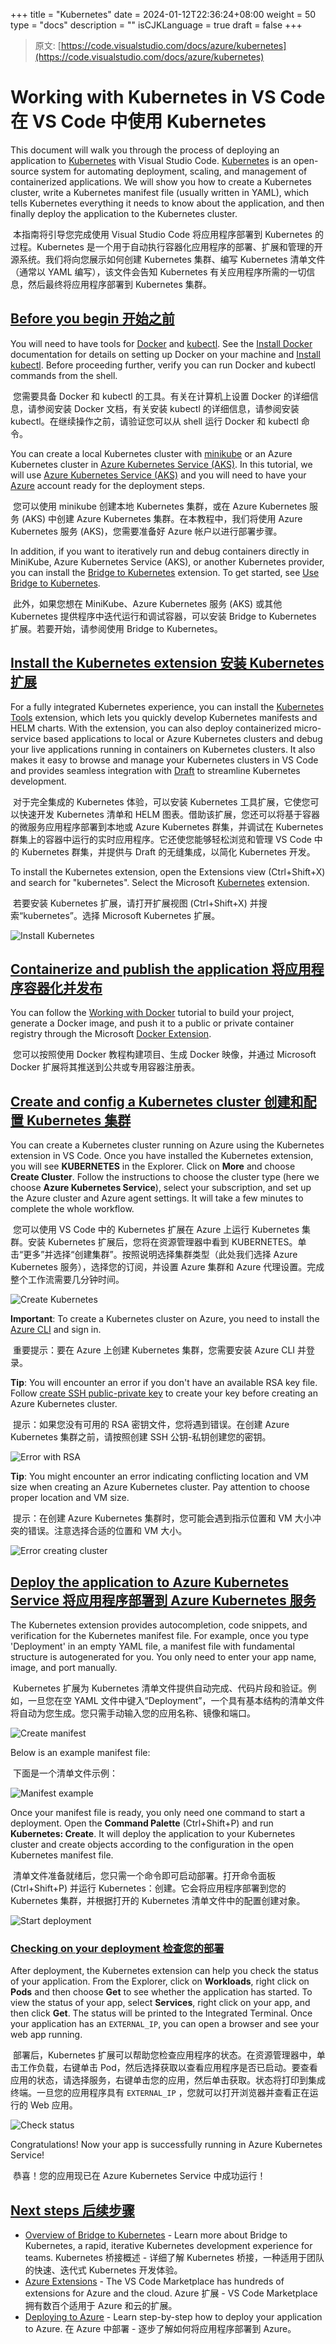 +++
title = "Kubernetes"
date = 2024-01-12T22:36:24+08:00
weight = 50
type = "docs"
description = ""
isCJKLanguage = true
draft = false
+++

> 原文: [https://code.visualstudio.com/docs/azure/kubernetes](https://code.visualstudio.com/docs/azure/kubernetes)

# Working with Kubernetes in VS Code 在 VS Code 中使用 Kubernetes



This document will walk you through the process of deploying an application to [Kubernetes](https://kubernetes.io/) with Visual Studio Code. [Kubernetes](https://kubernetes.io/) is an open-source system for automating deployment, scaling, and management of containerized applications. We will show you how to create a Kubernetes cluster, write a Kubernetes manifest file (usually written in YAML), which tells Kubernetes everything it needs to know about the application, and then finally deploy the application to the Kubernetes cluster.

​​​	本指南将引导您完成使用 Visual Studio Code 将应用程序部署到 Kubernetes 的过程。Kubernetes 是一个用于自动执行容器化应用程序的部署、扩展和管理的开源系统。我们将向您展示如何创建 Kubernetes 集群、编写 Kubernetes 清单文件（通常以 YAML 编写），该文件会告知 Kubernetes 有关应用程序所需的一切信息，然后最终将应用程序部署到 Kubernetes 集群。

## [Before you begin 开始之前](https://code.visualstudio.com/docs/azure/kubernetes#_before-you-begin)

You will need to have tools for [Docker](https://docker.com/) and [kubectl](https://kubernetes.io/docs/reference/kubectl/overview/). See the [Install Docker](https://docs.docker.com/install/) documentation for details on setting up Docker on your machine and [Install kubectl](https://kubernetes.io/docs/tasks/tools/install-kubectl/). Before proceeding further, verify you can run Docker and kubectl commands from the shell.

​​​	您需要具备 Docker 和 kubectl 的工具。有关在计算机上设置 Docker 的详细信息，请参阅安装 Docker 文档，有关安装 kubectl 的详细信息，请参阅安装 kubectl。在继续操作之前，请验证您可以从 shell 运行 Docker 和 kubectl 命令。

You can create a local Kubernetes cluster with [minikube](https://kubernetes.io/docs/getting-started-guides/minikube/) or an Azure Kubernetes cluster in [Azure Kubernetes Service (AKS)](https://learn.microsoft.com/azure/aks/). In this tutorial, we will use [Azure Kubernetes Service (AKS)](https://learn.microsoft.com/azure/aks/) and you will need to have your [Azure](https://www.azure.com/) account ready for the deployment steps.

​​​	您可以使用 minikube 创建本地 Kubernetes 集群，或在 Azure Kubernetes 服务 (AKS) 中创建 Azure Kubernetes 集群。在本教程中，我们将使用 Azure Kubernetes 服务 (AKS)，您需要准备好 Azure 帐户以进行部署步骤。

In addition, if you want to iteratively run and debug containers directly in MiniKube, Azure Kubernetes Service (AKS), or another Kubernetes provider, you can install the [Bridge to Kubernetes](https://marketplace.visualstudio.com/items?itemName=mindaro.mindaro) extension. To get started, see [Use Bridge to Kubernetes](https://learn.microsoft.com/visualstudio/bridge/bridge-to-kubernetes-vs-code).

​​​	此外，如果您想在 MiniKube、Azure Kubernetes 服务 (AKS) 或其他 Kubernetes 提供程序中迭代运行和调试容器，可以安装 Bridge to Kubernetes 扩展。若要开始，请参阅使用 Bridge to Kubernetes。

## [Install the Kubernetes extension 安装 Kubernetes 扩展](https://code.visualstudio.com/docs/azure/kubernetes#_install-the-kubernetes-extension)

For a fully integrated Kubernetes experience, you can install the [Kubernetes Tools](https://marketplace.visualstudio.com/items?itemName=ms-kubernetes-tools.vscode-kubernetes-tools) extension, which lets you quickly develop Kubernetes manifests and HELM charts. With the extension, you can also deploy containerized micro-service based applications to local or Azure Kubernetes clusters and debug your live applications running in containers on Kubernetes clusters. It also makes it easy to browse and manage your Kubernetes clusters in VS Code and provides seamless integration with [Draft](https://draft.sh/) to streamline Kubernetes development.

​​​	对于完全集成的 Kubernetes 体验，可以安装 Kubernetes 工具扩展，它使您可以快速开发 Kubernetes 清单和 HELM 图表。借助该扩展，您还可以将基于容器的微服务应用程序部署到本地或 Azure Kubernetes 群集，并调试在 Kubernetes 群集上的容器中运行的实时应用程序。它还使您能够轻松浏览和管理 VS Code 中的 Kubernetes 群集，并提供与 Draft 的无缝集成，以简化 Kubernetes 开发。

To install the Kubernetes extension, open the Extensions view (Ctrl+Shift+X) and search for "kubernetes". Select the Microsoft [Kubernetes](https://marketplace.visualstudio.com/items?itemName=ms-kubernetes-tools.vscode-kubernetes-tools) extension.

​​​	若要安装 Kubernetes 扩展，请打开扩展视图 (Ctrl+Shift+X) 并搜索“kubernetes”。选择 Microsoft Kubernetes 扩展。

![Install Kubernetes](./Kubernetes_img/install-kubernetes.png)

## [Containerize and publish the application 将应用程序容器化并发布](https://code.visualstudio.com/docs/azure/kubernetes#_containerize-and-publish-the-application)

You can follow the [Working with Docker](https://code.visualstudio.com/docs/azure/docker) tutorial to build your project, generate a Docker image, and push it to a public or private container registry through the Microsoft [Docker Extension](https://marketplace.visualstudio.com/items?itemName=ms-azuretools.vscode-docker).

​​​	您可以按照使用 Docker 教程构建项目、生成 Docker 映像，并通过 Microsoft Docker 扩展将其推送到公共或专用容器注册表。

## [Create and config a Kubernetes cluster 创建和配置 Kubernetes 集群](https://code.visualstudio.com/docs/azure/kubernetes#_create-and-config-a-kubernetes-cluster)

You can create a Kubernetes cluster running on Azure using the Kubernetes extension in VS Code. Once you have installed the Kubernetes extension, you will see **KUBERNETES** in the Explorer. Click on **More** and choose **Create Cluster**. Follow the instructions to choose the cluster type (here we choose **Azure Kubernetes Service**), select your subscription, and set up the Azure cluster and Azure agent settings. It will take a few minutes to complete the whole workflow.

​​​	您可以使用 VS Code 中的 Kubernetes 扩展在 Azure 上运行 Kubernetes 集群。安装 Kubernetes 扩展后，您将在资源管理器中看到 KUBERNETES。单击“更多”并选择“创建集群”。按照说明选择集群类型（此处我们选择 Azure Kubernetes 服务），选择您的订阅，并设置 Azure 集群和 Azure 代理设置。完成整个工作流需要几分钟时间。

![Create Kubernetes](./Kubernetes_img/create-k8s.gif)

**Important**: To create a Kubernetes cluster on Azure, you need to install the [Azure CLI](https://learn.microsoft.com/cli/azure/get-started-with-azure-cli) and sign in.

​​​	重要提示：要在 Azure 上创建 Kubernetes 集群，您需要安装 Azure CLI 并登录。

**Tip**: You will encounter an error if you don't have an available RSA key file. Follow [create SSH public-private key](https://learn.microsoft.com/azure/virtual-machines/linux/mac-create-ssh-keys) to create your key before creating an Azure Kubernetes cluster.

​​​	提示：如果您没有可用的 RSA 密钥文件，您将遇到错误。在创建 Azure Kubernetes 集群之前，请按照创建 SSH 公钥-私钥创建您的密钥。

![Error with RSA](./Kubernetes_img/error-creating-clusters-RSA.png)

**Tip**: You might encounter an error indicating conflicting location and VM size when creating an Azure Kubernetes cluster. Pay attention to choose proper location and VM size.

​​​	提示：在创建 Azure Kubernetes 集群时，您可能会遇到指示位置和 VM 大小冲突的错误。注意选择合适的位置和 VM 大小。

![Error creating cluster](./Kubernetes_img/error-creating-clusters.png)

## [Deploy the application to Azure Kubernetes Service 将应用程序部署到 Azure Kubernetes 服务](https://code.visualstudio.com/docs/azure/kubernetes#_deploy-the-application-to-azure-kubernetes-service)

The Kubernetes extension provides autocompletion, code snippets, and verification for the Kubernetes manifest file. For example, once you type 'Deployment' in an empty YAML file, a manifest file with fundamental structure is autogenerated for you. You only need to enter your app name, image, and port manually.

​​​	Kubernetes 扩展为 Kubernetes 清单文件提供自动完成、代码片段和验证。例如，一旦您在空 YAML 文件中键入“Deployment”，一个具有基本结构的清单文件将自动为您生成。您只需手动输入您的应用名称、镜像和端口。

![Create manifest](./Kubernetes_img/create-manifest.gif)

Below is an example manifest file:

​​​	下面是一个清单文件示例：

![Manifest example](./Kubernetes_img/manifest-example.png)

Once your manifest file is ready, you only need one command to start a deployment. Open the **Command Palette** (Ctrl+Shift+P) and run **Kubernetes: Create**. It will deploy the application to your Kubernetes cluster and create objects according to the configuration in the open Kubernetes manifest file.

​​​	清单文件准备就绪后，您只需一个命令即可启动部署。打开命令面板 (Ctrl+Shift+P) 并运行 Kubernetes：创建。它会将应用程序部署到您的 Kubernetes 集群，并根据打开的 Kubernetes 清单文件中的配置创建对象。

![Start deployment](./Kubernetes_img/start-deployment.gif)

### [Checking on your deployment 检查您的部署](https://code.visualstudio.com/docs/azure/kubernetes#_checking-on-your-deployment)

After deployment, the Kubernetes extension can help you check the status of your application. From the Explorer, click on **Workloads**, right click on **Pods** and then choose **Get** to see whether the application has started. To view the status of your app, select **Services**, right click on your app, and then click **Get**. The status will be printed to the Integrated Terminal. Once your application has an `EXTERNAL_IP`, you can open a browser and see your web app running.

​​​	部署后，Kubernetes 扩展可以帮助您检查应用程序的状态。在资源管理器中，单击工作负载，右键单击 Pod，然后选择获取以查看应用程序是否已启动。要查看应用的状态，请选择服务，右键单击您的应用，然后单击获取。状态将打印到集成终端。一旦您的应用程序具有 `EXTERNAL_IP` ，您就可以打开浏览器并查看正在运行的 Web 应用。

![Check status](./Kubernetes_img/check-status.gif)

Congratulations! Now your app is successfully running in Azure Kubernetes Service!

​​​	恭喜！您的应用现已在 Azure Kubernetes Service 中成功运行！

## [Next steps 后续步骤](https://code.visualstudio.com/docs/azure/kubernetes#_next-steps)

- [Overview of Bridge to Kubernetes](https://learn.microsoft.com/visualstudio/bridge/overview-bridge-to-kubernetes) - Learn more about Bridge to Kubernetes, a rapid, iterative Kubernetes development experience for teams.
  Kubernetes 桥接概述 - 详细了解 Kubernetes 桥接，一种适用于团队的快速、迭代式 Kubernetes 开发体验。
- [Azure Extensions](https://code.visualstudio.com/docs/azure/extensions) - The VS Code Marketplace has hundreds of extensions for Azure and the cloud.
  Azure 扩展 - VS Code Marketplace 拥有数百个适用于 Azure 和云的扩展。
- [Deploying to Azure](https://code.visualstudio.com/docs/azure/deployment) - Learn step-by-step how to deploy your application to Azure.
  在 Azure 中部署 - 逐步了解如何将应用程序部署到 Azure。

